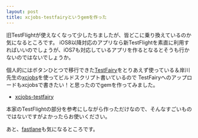 ```yaml
---
layout: post
title: xcjobs-testfairyというgemを作った
---
```


旧TestFlightが使えなくなって少したちましたが、皆どこに乗り換えているのか気になるところです。
iOS8以降対応のアプリなら新TestFlightを素直に利用すればいいのでしょうが、iOS7も対応しているアプリを作るとなるとそうも行かないのではないでしょうか。


個人的にはボタンひとつで移行できた[TestFairy](http://testfairy.com/)をとりあえず使っている＆岸川先生の[xcjobs](https://github.com/kishikawakatsumi/xcjobs)を使ってビルドスクリプト書いているので
TestFairyへのアップロードもxcjobsで書きたい！と思ったのでgemを作ってみました。

+ [xcjobs-testfairy](https://github.com/ukitaka/xcjobs-testfairy)

本家のTestFlightの部分を参考にしながら作っただけなので、そんなすごいものではないですがよかったらお使いください。



あと、[fastlane](http://qiita.com/appwatcher/items/a3280ecdef7e4d9e5e24)も気になるところです。
